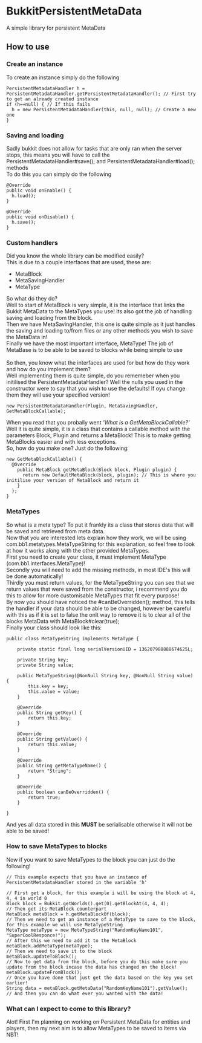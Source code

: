 # BukkitPersistentMetaData

A simple library for persistent MetaData

## How to use

### Create an instance
To create an instance simply do the following <br/>
```
PersistentMetadataHandler h = PersistentMetadataHandler.getPersistentMetadataHandler(); // First try to get an already created instance
if (h==null) { // If this fails
  h = new PersistentMetadataHandler(this, null, null); // Create a new one
}
```
### Saving and loading
Sadly bukkit does not allow for tasks that are only ran when the server stops, this means you will have to call the PersistentMetadataHandler#save(); and PersistentMetadataHandler#load(); methods <br/>
To do this you can simply do the following <br/>
```
@Override
public void onEnable() {
  h.load();
}
	
@Override
public void onDisable() {
  h.save();
}
```
### Custom handlers
Did you know the whole library can be modified easily? </br>
This is due to a couple interfaces that are used, these are: 
<ul>
<li>MetaBlock</li>
<li>MetaSavingHandler</li>
<li>MetaType</li>
</ul>
So what do they do? </br>
Well to start of MetaBlock is very simple, it is the interface that links the Bukkit MetaData to the MetaTypes you use! Its also got the job of handling saving and loading from the block. </br>
Then we have MetaSavingHandler, this one is quite simple as it just handles the saving and loading to/from files or any other methods you wish to save the MetaData in! </br>
Finally we have the most important interface, MetaType! The job of MetaBase is to be able to be saved to blocks while being simple to use </br>
</br>
So then, you know what the interfaces are used for but how do they work and how do you implement them? </br>
Well implementing them is quite simple, do you rememeber when you initilised the PersistentMetadataHandler? Well the nulls you used in the constructor were to say that you wish to use the defaults! If oyu change them they will use your specified version! </br>

```
new PersistentMetadataHandler(Plugin, MetaSavingHandler, GetMetaBlockCallable);
```
When you read that you probally went <i>'What is a GetMetaBlockCallable?'</i> </br>
Well it is quite simple, it is a class that contains a callable method with the parameters Block, Plugin and returns a MetaBlock! This is to make getting MetaBlocks easier and with less exceptions. </br>
So, how do you make one? Just do the following: </br>

```
new GetMetaBlockCallable() {
  @Override
    public MetaBlock getMetaBlock(Block block, Plugin plugin) {
      return new DefaultMetaBlock(block, plugin); // This is where you initilise your version of MetaBlock and return it
    }
  };
}
```
### MetaTypes
So what is a meta type? To put it frankly its a class that stores data that will be saved and retrieved from meta data. </br>
Now that you are interested lets explain how they work, we will be using com.bb1.metatypes.MetaTypeString for this explanation, so feel free to look at how it works along with the other provided MetaTypes. </br>
First you need to create your class, it must implement MetaType (com.bb1.interfaces.MetaType)! </br>
Secondly you will need to add the missing methods, in most IDE's this will be done automatically! </br>
Thirdly you must return values, for the MetaTypeString you can see that we return values that were saved from the constructor, i recommend you do this to allow for more customisable MetaTypes that fit every purpose! </br>
By now you should have noticed the #canBeOverridden(); method, this tells the handler if your data should be able to be changed, however be careful with this as if it is set to false the onlt way to remove it is to clear all of the blocks MetaData with MetaBlock#clear(true); </br>
Finally your class should look like this: </br>

```
public class MetaTypeString implements MetaType {
	
	private static final long serialVersionUID = 136207988888674625L;
	
	private String key;
	private String value;
	
	public MetaTypeString(@NonNull String key, @NonNull String value) {
		this.key = key;
		this.value = value;
	}
	
	@Override
	public String getKey() {
		return this.key;
	}

	@Override
	public String getValue() {
		return this.value;
	}

	@Override
	public String getMetaTypeName() {
		return "String";
	}

	@Override
	public boolean canBeOverridden() {
		return true;
	}
	
}
```
And yes all data stored in this <b>MUST</b> be serialisable otherwise it will not be able to be saved!
### How to save MetaTypes to blocks
Now if you want to save MetaTypes to the block you can just do the following!

```
// This example expects that you have an instance of PersistentMetadataHandler stored in the variable 'h'

// First get a block, for this example i will be using the block at 4, 4, 4 in world 0
Block block = Bukkit.getWorlds().get(0).getBlockAt(4, 4, 4);
// Then get its MetaBlock counterpart
MetaBlock metaBlock = h.getMetaBlockOf(block);
// Then we need to get an instance of a MetaType to save to the block, for this example we will use MetaTypeString
MetaType metaType = new MetaTypeString("RandomKeyName101", "SuperCoolResponce!");
// After this we need to add it to the MetaBlock
metaBlock.addMetaType(metaType);
// Then we need to save it to the block
metaBlock.updateToBlock();
// Now to get data from the block, before you do this make sure you update from the block incase the data has changed on the block!
metaBlock.updateFromBlock();
// Once you have done that just get the data based on the key you set earlier!
String data = metaBlock.getMetaData("RandomKeyName101").getValue();
// And then you can do what ever you wanted with the data!
```
### What can I expect to come to this library?
Alot! First I'm planning on working on Persistent MetaData for entities and players, then my next aim is to allow MetaTypes to be saved to items via NBT!
